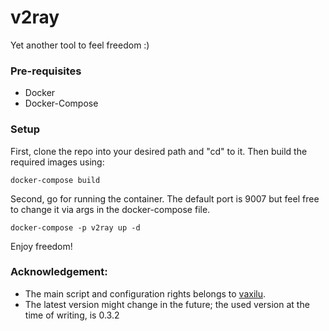 # v2ray
Yet another tool to feel freedom :)
### Pre-requisites
- Docker
- Docker-Compose

### Setup
First, clone the repo into your desired path and "cd" to it. Then build the required images using:
```
docker-compose build
```
Second, go for running the container. The default port is 9007 but feel free to change it via args in the docker-compose file.
```
docker-compose -p v2ray up -d
```
Enjoy freedom!

### Acknowledgement:
 - The main script and configuration rights belongs to [vaxilu](https://github.com/vaxilu).
 - The latest version might change in the future; the used version at the time of writing, is 0.3.2
 
